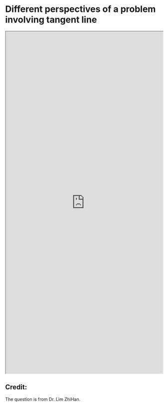 # Different perspectives of a problem involving tangent line


<!--more-->

<iframe src="https://linn-guo.github.io/pdf/parabola.pdf" height="1100px" width="100%"></iframe>

## Credit:
The question is from Dr. Lim ZhiHan.

